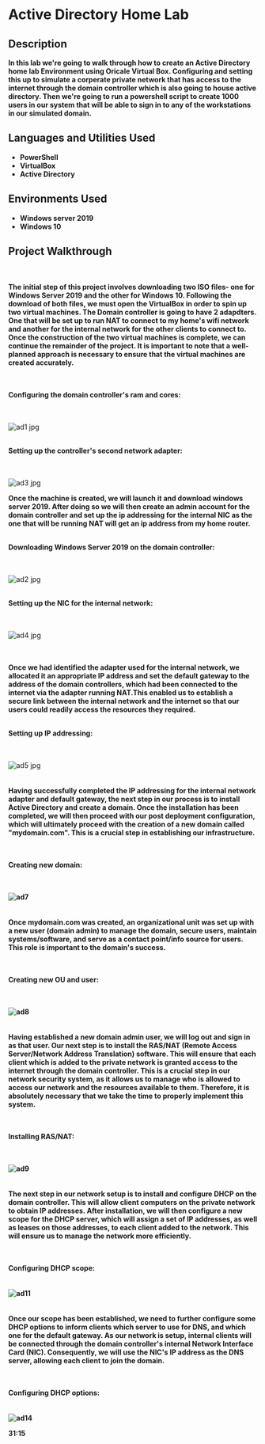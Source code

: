 <h1>Active Directory Home Lab</h1>

 ### []()

<h2>Description</h2>
<b>In this lab we're going to walk through how to create an Active Directory home lab Environment using Oricale Virtual Box. Configuring and setting this up to simulate a corperate private network that has access to the internet through the domain controller which is also going to house active directory. Then we're going to run a powershell script to create 1000 users in our system that will be able to sign in to any of the workstations in our simulated domain.</b>
<br />


<h2>Languages and Utilities Used</h2>

- <b>PowerShell</b> 
- <b>VirtualBox</b>
- <b>Active Directory</b>

<h2>Environments Used </h2>

- <b>Windows server 2019</b> 
- <b>Windows 10</b>

<h2>Project Walkthrough</h2>
<br />
<br />
<b>The initial step of this project involves downloading two ISO files- one for Windows Server 2019 and the other for Windows 10. Following the download of both files, we must open the VirtualBox in order to spin up two virtual machines. The Domain controller is going to have 2 adapdters. One that will be set up to run NAT to connect to my home's wifi network and another for the internal network for the other clients to connect to. Once the construction of the two virtual machines is complete, we can continue the remainder of the project. It is important to note that a well-planned approach is necessary to ensure that the virtual machines are created accurately.</b>
<br />
<br />
<br />

<b>Configuring the domain controller's ram and cores:</b>
<br />
<br />
<br />

![ad1 jpg](https://user-images.githubusercontent.com/125488657/223576579-3df4d811-4160-4960-9627-0757049eaa56.png)
<br />
<br />

<b>Setting up the controller's second network adapter:</b>
<br />
<br />
<br />

![ad3 jpg](https://user-images.githubusercontent.com/125488657/223578216-d20b933f-1ce1-48d7-a472-882c73293efd.png)

<b>Once the machine is created, we will launch it and download windows server 2019. After doing so we will then create an admin account for the domain controller and set up the ip addressing for the internal NIC as the one that will be running NAT will get an ip address from my home router.</b>
<br />
<br />

<b>Downloading Windows Server 2019 on the domain controller:</b>
<br />
<br />
<br />

![ad2 jpg](https://user-images.githubusercontent.com/125488657/223579913-8f3b206e-cd19-4c67-afe2-ed5e76e8fb6b.png)
<br />
<br />

<b>Setting up the NIC for the internal network:</b>
<br />
<br />
<br />

![ad4 jpg](https://user-images.githubusercontent.com/125488657/223581777-2345a01d-3ebf-4b41-af0c-b5516cfdaaca.png)

<br />
<br />
<b>Once we had identified the adapter used for the internal network, we allocated it an appropriate IP address and set the default gateway to the address of the domain controllers, which had been connected to the internet via the adapter running NAT.This enabled us to establish a secure link between the internal network and the internet so that our users could readily access the resources they required.</b> 
<br />
<br />

<b>Setting up IP addressing:</b>
<br />
<br />
<br />

![ad5 jpg](https://user-images.githubusercontent.com/125488657/223807245-bd6cd333-e58f-4526-b48e-12c9d000e278.png)
<br />
<br />
<br />
<b>Having successfully completed the IP addressing for the internal network adapter and default gateway, the next step in our process is to install Active Directory and create a domain. Once the installation has been completed, we will then proceed with our post deployment configuration, which will ultimately proceed with the creation of a new domain called "mydomain.com". This is a crucial step in establishing our infrastructure.</b>
<br />
<br />
<br />

<b>Creating new domain:<b/>
<br />
<br />
<br />

![ad7](https://user-images.githubusercontent.com/125488657/223815336-150d2d66-144e-4ab9-8a5c-6d47d3fbebad.jpg)
<br />
<br />
<br />
Once mydomain.com was created, an organizational unit was set up with a new user (domain admin) to manage the domain, secure users, maintain systems/software, and serve as a contact point/info source for users. This role is important to the domain's success.
<br />
<br />
<br />

<b>Creating new OU and user:<b/>
<br />
<br />
<br />

![ad8](https://user-images.githubusercontent.com/125488657/223817096-205dccc1-f986-4b4c-9dfd-9ef1aaa5e97a.jpg)
<br />
<br />
<br />
Having established a new domain admin user, we will log out and sign in as that user. Our next step is to install the RAS/NAT (Remote Access Server/Network Address Translation) software. This will ensure that each client which is added to the private network is granted access to the internet through the domain controller. This is a crucial step in our network security system, as it allows us to manage who is allowed to access our network and the resources available to them. Therefore, it is absolutely necessary that we take the time to properly implement this system.
<br />
<br />
<br />

<b>Installing RAS/NAT:<b/>
<br />
<br />
<br />

![ad9](https://user-images.githubusercontent.com/125488657/224130857-c4384022-e92b-4332-8377-444d0ea73f14.jpg)
<br />
<br />
<br />
The next step in our network setup is to install and configure DHCP on the domain controller. This will allow client computers on the private network to obtain IP addresses. After installation, we will then configure a new scope for the DHCP server, which will assign a set of IP addresses, as well as leases on those addresses, to each client added to the network. This will ensure us to manage the network more efficiently.
<br />
<br />
<br />

<b>Configuring DHCP scope:<b/>
<br />
<br />
<br />
![ad11](https://user-images.githubusercontent.com/125488657/224138238-9bfd93c2-7612-4831-a4ad-c9914048d69a.jpg)
<br />
<br />
<br />
Once our scope has been established, we need to further configure some DHCP options to inform clients which server to use for DNS, and which one for the default gateway. As our network is setup, internal clients will be connected through the domain controller's internal Network Interface Card (NIC). Consequently, we will use the NIC's IP address as the DNS server, allowing each client to join the domain.
<br />
<br />
<br />

<b>Configuring DHCP options:<b/>
<br />
<br />
<br />
![ad14](https://user-images.githubusercontent.com/125488657/224145266-5e14435c-fe81-4f53-908a-23082aa676cb.jpg)

31:15

<!--
 ```diff
- text in red
+ text in green
! text in orange
# text in gray
@@ text in purple (and bold)@@
```
--!>

